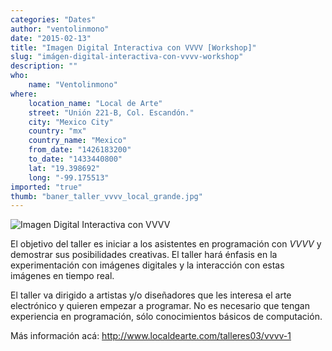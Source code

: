 ```yaml
---
categories: "Dates"
author: "ventolinmono"
date: "2015-02-13"
title: "Imagen Digital Interactiva con VVVV [Workshop]"
slug: "imágen-digital-interactiva-con-vvvv-workshop"
description: ""
who: 
    name: "Ventolinmono"
where: 
    location_name: "Local de Arte"
    street: "Unión 221-B, Col. Escandón."
    city: "Mexico City"
    country: "mx"
    country_name: "Mexico"
    from_date: "1426183200"
    to_date: "1433440800"
    lat: "19.398692"
    long: "-99.175513"
imported: "true"
thumb: "baner_taller_vvvv_local_grande.jpg"
---
```



![Imagen Digital Interactiva con VVVV](baner_taller_vvvv_local_grande.jpg) 


El objetivo del taller es iniciar a los asistentes en programación con *VVVV* y demostrar sus posibilidades creativas. El taller hará énfasis en la experimentación con imágenes digitales y la interacción con estas imágenes en tiempo real.

El taller va dirigido a artistas y/o diseñadores que les interesa el arte electrónico y quieren empezar a programar. No es necesario que tengan experiencia en programación, sólo conocimientos básicos de computación.

Más información acá: <http://www.localdearte.com/talleres03/vvvv-1>